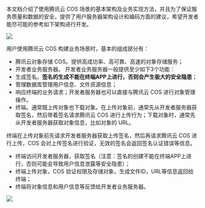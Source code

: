 本文档介绍了使用腾讯云 COS 场景的基本架构及业务实现方法，并且为了保证服务质量和数据的安全，提供了用户服务器架构设计和编码方面的建议，希望开发者能尽可能的参考如下架构进行开发。

![](//mccdn.qcloud.com/static/img/7acb464a731cd8a47480566ab443e2d9/image.png)

用户使用腾讯云 COS 构建业务场景时，基本的组成部分有：
- 腾讯云对象存储 COS。提供高成功率、高可靠、高速的对象存储服务；
- 开发者业务服务器。
  开发者业务服务器一般提供至少如下3个功能：
- 生成签名。**签名的生成不能在终端APP上进行，否则会产生极大的安全隐患**；
- 管理数据库管理用户信息、文件资源信息；
- 响应终端的业务请求；开发者服务器也可以直接与腾讯云 COS 进行对象管理操作。
- 终端。通常既上传对象也下载对象。在上传对象前，通常先从开发者服务器获取签名，然后带着签名请求腾讯云 COS 进行上传行为；下载对象时，通常先从开发者服务器获取对象信息，比如对象的 URL。

终端在上传对象前先请求开发者服务器获取上传签名，然后再请求腾讯云 COS 进行上传，COS 会对上传签名进行验证，无效的签名会返回签名认证错误等信息。

- 终端访问开发者服务器，获取签名（注意：签名的创建不能在终端APP上进行，否则可能会导致用户信息泄露等安全隐患）；
- 终端上传对象，COS 验证权限及存储对象，生成文件ID，URL等信息返回给终端；
- 终端将对象信息和用户信息等反馈给开发者业务服务器。

![](//mccdn.qcloud.com/static/img/7acb464a731cd8a47480566ab443e2d9/image.png)


